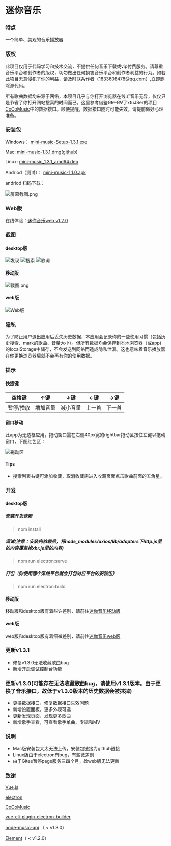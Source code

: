 # 迷你音乐

### 特点
一个简单、美观的音乐播放器

### 版权
此项目仅用于代码学习和技术交流，不提供任何音乐下载或vip付费服务。请尊重音乐平台和创作者的版权，切勿做出任何损害音乐平台和创作者利益的行为。如若此项目无意侵犯了你的利益，请及时联系作者（1833608478@qq.com）,立即删除源代码。

所有歌曲数据均来源于网络，本项目几乎与你打开浏览器在线听音乐无异，仅仅只是节省了你打开网站搜索的时间而已。这里参考借鉴~~Ctrl CV~~了xtuJSer的项目[CoCoMusic](https://github.com/xtuJSer/CoCoMusic)中的数据接口。顺便提醒，数据接口随时可能失效，请提前做好心理准备。

### 安装包
Windows：    [mini-music-Setup-1.3.1.exe](https://gitee.com/cgper/miniMusic/attach_files/712128/download/mini-music%20Setup%201.3.1.exe)

Mac:         [mini-music-1.3.1.dmg(github)](https://github.com/CGPer/miniMusic/releases/download/v1.3.1/mini-music-1.3.1.dmg)

Linux:       [mini-music_1.3.1_amd64.deb](https://gitee.com/cgper/miniMusic/attach_files/712145/download/mini-music_1.3.1_amd64.deb)

Andriod（测试）：    [mini-music-1.1.0.apk](https://gitee.com/cgper/mini-music-mobile/attach_files/530445/download/mini-music-1.1.0.apk)

andriod 扫码下载：

![](https://images.gitee.com/uploads/images/2020/1125/162724_4ad751f3_2020534.png "屏幕截图.png")

### Web版
在线体验：[迷你音乐web v1.2.0](http://cgper.gitee.io/mini-music-webpage)

### 截图
#### desktop版
![发现](https://images.gitee.com/uploads/images/2021/0303/101905_096579b6_2020534.png "发现.png")
![搜索](https://images.gitee.com/uploads/images/2021/0303/101928_13aba41e_2020534.png "搜索.png")
![歌词](https://images.gitee.com/uploads/images/2021/0303/102003_85954301_2020534.png "歌词.png")
#### 移动版
![](https://images.gitee.com/uploads/images/2020/1125/161948_c0653461_2020534.png "截图.png")
#### web版
![Web版](https://images.gitee.com/uploads/images/2021/0303/102129_17894994_2020534.png "Web.png")

### 隐私
为了防止用户退出应用后丢失历史数据，本应用会记录你的一些使用习惯（包括历史搜索、mark的歌曲、音量大小）。但所有数据均会保存到本地浏览器（或app)的localStorage中储存，不会发送到网络而造成隐私泄漏。这也意味着音乐播放器在你更换浏览器后就不会再有你的使用数据。

### 提示

#### 快捷键
| 空格键   | ↑键  | ↓键 | ←键 | →键 |
|-------|------|-------|-------|--------|
| 暂停/播放 | 增加音量 | 减小音量  | 上一首   | 下一首    |

#### 窗口移动
此app为无边框应用，拖动窗口需在右侧40px宽的rightbar拖动区按住左键以拖动窗口，下图红色区：

![拖动区](https://images.gitee.com/uploads/images/2021/0303/102845_8be80e5b_2020534.png "拖动区.png")

#### Tips
- 搜索列表右键可添加收藏，取消收藏需进入收藏页面点击歌曲前面的五角星。

### 开发
#### desktop版
##### 安装开发依赖
> npm install
##### 调试(注意：安装完依赖后，将node_modules/axios/lib/adapters下http.js里的内容覆盖掉xhr.js里的内容)
> npm run electron:serve
##### 打包（你使用哪个系统平台就会打包对应平台的安装包）
> npm run electron:build
#### 移动版
移动版和desktop版有着些许差别，请前往[迷你音乐移动版](https://gitee.com/cgper/mini-music-mobile)
#### web版
web版和desktop版有着细微差别，请前往[迷你音乐web版](https://gitee.com/cgper/mini-music-webpage)

### 更新v1.3.1
- 修复v1.3.0无法收藏歌曲bug
- 新增开启调试控制台功能


### 更新v1.3.0(可能存在无法收藏歌曲bug，请使用v1.3.1版本。由于更换了音乐接口，故低于v1.3.0版本的历史数据会被抹掉)
- 更换数据接口，修复数据接口失效问题
- 新增设置面板，更多外观可选
- 更新发现页面，发现更多歌曲
- 新增歌手查看，可查看歌手单曲、专辑和MV

### 说明
- Mac版安装包大太无法上传，安装包链接为github链接
- Linux版由于electron有bug，有些微差别
- 由于Gitee暂停page服务三四个月，故web版无法更新

### 致谢
[Vue.js](https://cn.vuejs.org/)

[electron](https://www.electronjs.org/)

[CoCoMusic](https://github.com/xtuJSer/CoCoMusic)

[vue-cli-plugin-electron-builder](https://github.com/nklayman/vue-cli-plugin-electron-builder)

[node-music-api](https://github.com/lunhui1994/node-music-api) （ < v1.3.0）

[Element](https://element.eleme.cn/#/zh-CN)（ < v1.2.0）
